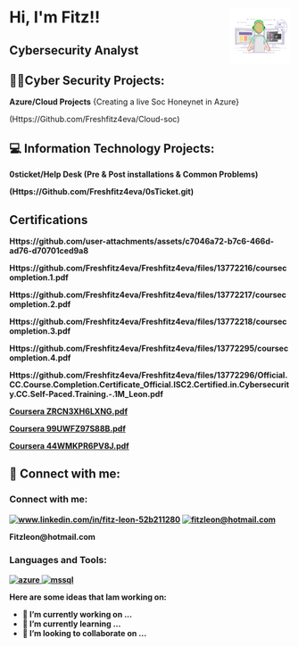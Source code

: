 <h1>Hi, I'm Fitz!!<!-- GIF --> <img align="right" height="100" width="110" src="https://raw.githubusercontent.com/mikonoid/mikonoid/main/images/gifs/coder3.gif" />  

<h2>Cybersecurity Analyst</a>

<h2>👨‍💻Cyber Security Projects:</h2>

<b>Azure/Cloud Projects</b>
{Creating a live Soc Honeynet in Azure} 

(Https://Github.com/Freshfitz4eva/Cloud-soc)


<h2>💻 Information Technology Projects:</h2>

<b>0sticket/Help Desk<b> (Pre & Post installations & Common Problems)

(Https://Github.com/Freshfitz4eva/0sTicket.git)


<h2>Certifications</h2>

Https://github.com/user-attachments/assets/c7046a72-b7c6-466d-ad76-d70701ced9a8
   
Https://github.com/Freshfitz4eva/Freshfitz4eva/files/13772216/coursecompletion.1.pdf

Https://github.com/Freshfitz4eva/Freshfitz4eva/files/13772217/coursecompletion.2.pdf

Https://github.com/Freshfitz4eva/Freshfitz4eva/files/13772218/coursecompletion.3.pdf

Https://github.com/Freshfitz4eva/Freshfitz4eva/files/13772295/coursecompletion.4.pdf

Https://github.com/Freshfitz4eva/Freshfitz4eva/files/13772296/Official.CC.Course.Completion.Certificate_Official.ISC2.Certified.in.Cybersecurity.CC.Self-Paced.Training.-.1M_Leon.pdf

[Coursera ZRCN3XH6LXNG.pdf](https://github.com/Freshfitz4eva/Freshfitz4eva/files/13790942/Coursera.ZRCN3XH6LXNG.pdf)

[Coursera 99UWFZ97S88B.pdf](https://github.com/Freshfitz4eva/Freshfitz4eva/files/13790947/Coursera.99UWFZ97S88B.pdf)

[Coursera 44WMKPR6PV8J.pdf](https://github.com/Freshfitz4eva/Freshfitz4eva/files/13790950/Coursera.44WMKPR6PV8J.pdf)


<h2> 🤳 Connect with me:</h2>
<h3 align="left">Connect with me:</h3>
<p align="left">
<a href="https://linkedin.com/in/www.linkedin.com/in/fitz-leon-52b211280" target="blank"><img align="center" src="https://raw.githubusercontent.com/rahuldkjain/github-profile-readme-generator/master/src/images/icons/Social/linked-in-alt.svg" alt="www.linkedin.com/in/fitz-leon-52b211280" height="30" width="40" /></a>
<a href="https://dribbble.com/fitzleon@hotmail.com" target="blank"><img align="center" src="https://raw.githubusercontent.com/rahuldkjain/github-profile-readme-generator/master/src/images/icons/Social/dribbble.svg" alt="fitzleon@hotmail.com" height="30" width="40" /></a>
</p>Fitzleon@hotmail.com 
   
<h3 align="left">Languages and Tools:</h3>
<p align="left"> <a href="https://azure.microsoft.com/en-in/" target="_blank" rel="noreferrer"> <img src="https://www.vectorlogo.zone/logos/microsoft_azure/microsoft_azure-icon.svg" alt="azure" width="40" height="40"/> </a> <a href="https://www.microsoft.com/en-us/sql-server" target="_blank" rel="noreferrer"> <img src="https://www.svgrepo.com/show/303229/microsoft-sql-server-logo.svg" alt="mssql" width="40" height="40"/> </a> </p>   

Here are some ideas that Iam working on:

- 🔭 I’m currently working on ...
- 🌱 I’m currently learning ...
- 👯 I’m looking to collaborate on ...


